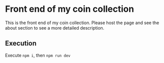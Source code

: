 # Front end of my coin collection
This is the front end of my coin collection.
Please host the page and see the about section to see a more detailed description.

## Execution
Execute `npm i`, then `npm run dev`
